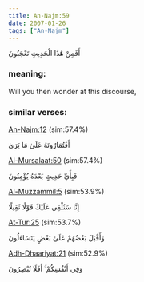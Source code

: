 ```yaml
---
title: An-Najm:59
date: 2007-01-26
tags: ["An-Najm"]
---
```

أَفَمِنْ هَٰذَا الْحَدِيثِ تَعْجَبُونَ
### meaning: 
Will you then wonder at this discourse,
### similar verses: 

[An-Najm:12](/53/12) (sim:57.4%)

أَفَتُمَارُونَهُ عَلَىٰ مَا يَرَىٰ

[Al-Mursalaat:50](/77/50) (sim:57.4%)

فَبِأَيِّ حَدِيثٍ بَعْدَهُ يُؤْمِنُونَ

[Al-Muzzammil:5](/73/5) (sim:53.9%)

إِنَّا سَنُلْقِي عَلَيْكَ قَوْلًا ثَقِيلًا

[At-Tur:25](/52/25) (sim:53.7%)

وَأَقْبَلَ بَعْضُهُمْ عَلَىٰ بَعْضٍ يَتَسَاءَلُونَ

[Adh-Dhaariyat:21](/51/21) (sim:52.9%)

وَفِي أَنْفُسِكُمْ ۚ أَفَلَا تُبْصِرُونَ
